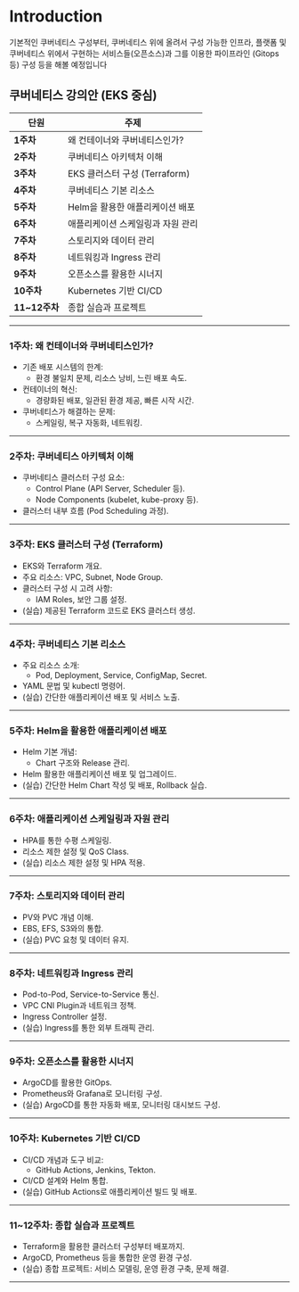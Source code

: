 # Introduction
기본적인 쿠버네티스 구성부터, 쿠버네티스 위에 올려서 구성 가능한
인프라, 플랫폼 및 쿠버네티스 위에서 구현하는 서비스들(오픈소스)과 그를 이용한 파이프라인 (Gitops 등) 구성 등을 해볼 예정입니다

## 쿠버네티스 강의안 (EKS 중심)

| **단원** | **주제** |
| --- | --- |
| **1주차** | 왜 컨테이너와 쿠버네티스인가? |
| **2주차** | 쿠버네티스 아키텍처 이해 |
| **3주차** | EKS 클러스터 구성 (Terraform) |
| **4주차** | 쿠버네티스 기본 리소스 |
| **5주차** | Helm을 활용한 애플리케이션 배포 |
| **6주차** | 애플리케이션 스케일링과 자원 관리 |
| **7주차** | 스토리지와 데이터 관리 |
| **8주차** | 네트워킹과 Ingress 관리 |
| **9주차** | 오픈소스를 활용한 시너지 |
| **10주차** | Kubernetes 기반 CI/CD |
| **11~12주차** | 종합 실습과 프로젝트 |

---

### **1주차: 왜 컨테이너와 쿠버네티스인가?**

- 기존 배포 시스템의 한계:
    - 환경 불일치 문제, 리소스 낭비, 느린 배포 속도.
- 컨테이너의 혁신:
    - 경량화된 배포, 일관된 환경 제공, 빠른 시작 시간.
- 쿠버네티스가 해결하는 문제:
    - 스케일링, 복구 자동화, 네트워킹.


---

### **2주차: 쿠버네티스 아키텍처 이해**

- 쿠버네티스 클러스터 구성 요소:
    - Control Plane (API Server, Scheduler 등).
    - Node Components (kubelet, kube-proxy 등).
- 클러스터 내부 흐름 (Pod Scheduling 과정).


---

### **3주차: EKS 클러스터 구성 (Terraform)**

- EKS와 Terraform 개요.
- 주요 리소스: VPC, Subnet, Node Group.
- 클러스터 구성 시 고려 사항:
    - IAM Roles, 보안 그룹 설정.
- (실습) 제공된 Terraform 코드로 EKS 클러스터 생성.

---

### **4주차: 쿠버네티스 기본 리소스**

- 주요 리소스 소개:
    - Pod, Deployment, Service, ConfigMap, Secret.
- YAML 문법 및 kubectl 명령어.
- (실습) 간단한 애플리케이션 배포 및 서비스 노출.

---

### **5주차: Helm을 활용한 애플리케이션 배포**

- Helm 기본 개념:
    - Chart 구조와 Release 관리.
- Helm 활용한 애플리케이션 배포 및 업그레이드.
- (실습) 간단한 Helm Chart 작성 및 배포, Rollback 실습.

---

### **6주차: 애플리케이션 스케일링과 자원 관리**

- HPA를 통한 수평 스케일링.
- 리소스 제한 설정 및 QoS Class.
- (실습) 리소스 제한 설정 및 HPA 적용.

---

### **7주차: 스토리지와 데이터 관리**

- PV와 PVC 개념 이해.
- EBS, EFS, S3와의 통합.
- (실습) PVC 요청 및 데이터 유지.

---

### **8주차: 네트워킹과 Ingress 관리**

- Pod-to-Pod, Service-to-Service 통신.
- VPC CNI Plugin과 네트워크 정책.
- Ingress Controller 설정.
- (실습) Ingress를 통한 외부 트래픽 관리.

---

### **9주차: 오픈소스를 활용한 시너지**

- ArgoCD를 활용한 GitOps.
- Prometheus와 Grafana로 모니터링 구성.
- (실습) ArgoCD를 통한 자동화 배포, 모니터링 대시보드 구성.

---

### **10주차: Kubernetes 기반 CI/CD**

- CI/CD 개념과 도구 비교:
    - GitHub Actions, Jenkins, Tekton.
- CI/CD 설계와 Helm 통합.
- (실습) GitHub Actions로 애플리케이션 빌드 및 배포.

---

### **11~12주차: 종합 실습과 프로젝트**

- Terraform을 활용한 클러스터 구성부터 배포까지.
- ArgoCD, Prometheus 등을 통합한 운영 환경 구성.
- (실습) 종합 프로젝트: 서비스 모델링, 운영 환경 구축, 문제 해결.

---


